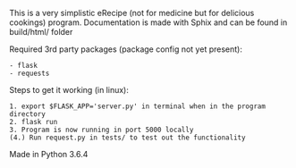 This is a very simplistic eRecipe (not for medicine but for delicious cookings) program. Documentation is made with Sphix and can be found in build/html/ folder

Required 3rd party packages (package config not yet present):

    - flask
    - requests

Steps to get it working (in linux):

    1. export $FLASK_APP='server.py' in terminal when in the program directory
    2. flask run
    3. Program is now running in port 5000 locally
    (4.) Run request.py in tests/ to test out the functionality


Made in Python 3.6.4

